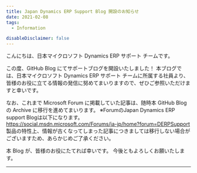 ```yaml
---
title: Japan Dynamics ERP Support Blog 開設のお知らせ
date: 2021-02-08
tags:
  - Information

disableDisclaimer: false
---
```


こんにちは、日本マイクロソフト Dynamics ERP サポート チームです。

この度、GitHub Blog にてサポートブログを開設いたしました！
本ブログでは、日本マイクロソフト Dynamics ERP サポート チームに所属する社員より、皆様のお役に立てる情報の発信に努めてまいりますので、ぜひご参照いただけますと幸いです。

なお、これまで Microsoft Forum に掲載していた記事は、随時本 GitHub Blog の Archive に移行を進めてまいります。
※ForumのJapan Dynamics ERP support Blogは以下になります。
https://social.msdn.microsoft.com/Forums/ja-jp/home?forum=DERPSupport
製品の特性上、情報が古くなってしまった記事につきましては移行しない場合がございますため、あらかじめご了承ください。

本 Blog が、皆様のお役にたてれば幸いです。
今後ともよろしくお願いたします。

<!-- 区切り線 -->

---


